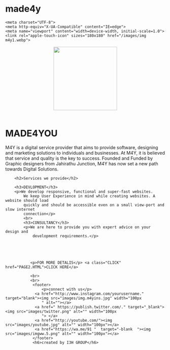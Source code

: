 # made4y
<html lang="en">
<head>

    <meta charset="UTF-8">
    <meta http-equiv="X-UA-Compatible" content="IE=edge">
    <meta name="viewport" content="width=device-width, initial-scale=1.0">
    <link rel="apple-touch-icon" sizes="180x180" href="/images/img m4y1.webp">
<link rel="icon" type="image/png" sizes="32x32" href="/images/img m4y1.webp"">
<link rel="icon" type="image/png" sizes="16x16" href="images/img m4y1.webp">
<link rel="manifest" href="/site.webmanifest">
    <title>Made4you</title>
    <link rel="stylesheet" href="style1.css">
    

</head>
<body>
    <header>
    <div class="special"> <img src="images/m4y-logo.png" width="200vw" height="200vw" alt="">
    </div>
    </header>
    <h1>MADE4YOU</h1>
    <p>M4Y is a digital service provider that aims to provide software,
        designing and marketing solutions to individuals and
        businesses. At M4Y, it is believed that service and quality is the
        key to success. Founded and Funded by Graphic designers
        from Jahirathu Junction, M4Y has now set a new path towards
        Digital Solutions.</p>
        
        <h2>Services we provide</h2>
        
        <h3>DEVLOPMENT</h3>
        <p>We develop responsive, functional and super-fast websites.
            We keep User Experience in mind while creating websites. A website should load
            quickly and should be accessible even on a small view-port and slow internet
            connection</p>
            <br>
            <h3>CONSULTANCY</h3>
            <p>We are here to provide you with expert advice on your design and
                development requirements.</p>



               

               <p>FOR MORE DETALIS</p> <a class="CLICK" href="PAGE2.HTML">CLICK HERE</a>

               <br>
               <br>
                <footer>
                    <p>connect with us</p>
                 <a href="http://www.instagram.com/yourusername." target="blank"><img src="images/img.m4yins.jpg" width="100px
                    " alt=""></a>
                 <a href=" https://publish.twitter.com/." target="_blank"><img src="images/twitter.png" alt="" width="100px
                    "> </a>
                 <a href="http://youtube.com/"><img src="images/youtube.jpg" alt="" width="100px"></a>
                 <a href="https://wa.me/91 "  target="-blank  "><img src="images/imgww.5.png" alt="" width="100px"></a>
                </footer>
                <h6>created by I3H GROUP</h6>
                
    
</body>
</html>
